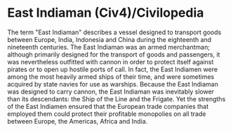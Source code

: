 # East Indiaman (Civ4)/Civilopedia

The term "East Indiaman" describes a vessel designed to transport goods between Europe, India, Indonesia and China during the eighteenth and nineteenth centuries. The East Indiaman was an armed merchantman; although primarily designed for the transport of goods and passengers, it was nevertheless outfitted with cannon in order to protect itself against pirates or to open up hostile ports of call. In fact, the East Indiamen were among the most heavily armed ships of their time, and were sometimes acquired by state navies for use as warships.
Because the East Indiaman was designed to carry cannon, the East Indiaman was inevitably slower than its descendants: the Ship of the Line and the Frigate. Yet the strengths of the East Indiamen ensured that the European trade companies that employed them could protect their profitable monopolies on all trade between Europe, the Americas, Africa and India.